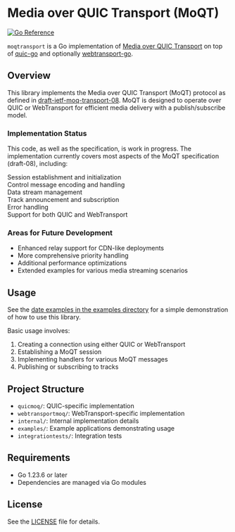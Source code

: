 # Media over QUIC Transport (MoQT)

[![Go Reference](https://pkg.go.dev/badge/github.com/mengelbart/moqtransport.svg)](https://pkg.go.dev/github.com/mengelbart/moqtransport)

`moqtransport` is a Go implementation of [Media over QUIC Transport](https://datatracker.ietf.org/doc/draft-ietf-moq-transport/) on top of [quic-go](https://github.com/quic-go/quic-go) and optionally [webtransport-go](https://github.com/quic-go/webtransport-go/).

## Overview

This library implements the Media over QUIC Transport (MoQT) protocol as defined in [draft-ietf-moq-transport-08](https://www.ietf.org/archive/id/draft-ietf-moq-transport-08.txt). MoQT is designed to operate over QUIC or WebTransport for efficient media delivery with a publish/subscribe model.

### Implementation Status

This code, as well as the specification, is work in progress.
The implementation currently covers most aspects of the MoQT specification (draft-08), including:

 Session establishment and initialization  
 Control message encoding and handling  
 Data stream management  
 Track announcement and subscription  
 Error handling  
 Support for both QUIC and WebTransport  

### Areas for Future Development

- Enhanced relay support for CDN-like deployments
- More comprehensive priority handling
- Additional performance optimizations
- Extended examples for various media streaming scenarios

## Usage

See the [date examples in the examples directory](examples/date/README.md) for a simple demonstration of how to use this library.

Basic usage involves:

1. Creating a connection using either QUIC or WebTransport
2. Establishing a MoQT session
3. Implementing handlers for various MoQT messages
4. Publishing or subscribing to tracks

## Project Structure

- `quicmoq/`: QUIC-specific implementation
- `webtransportmoq/`: WebTransport-specific implementation
- `internal/`: Internal implementation details
- `examples/`: Example applications demonstrating usage
- `integrationtests/`: Integration tests

## Requirements

- Go 1.23.6 or later
- Dependencies are managed via Go modules

## License

See the [LICENSE](LICENSE) file for details.
